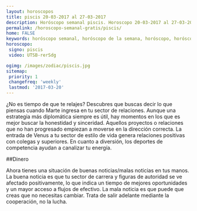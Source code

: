 ```yaml
---
layout: horoscopos
title: piscis 20-03-2017 al 27-03-2017 
description: Horóscopo semanal piscis. Horoscopo 20-03-2017 al 27-03-2017. Horoscopos univision gratis
permalink: /horoscopo-semanal-gratis/piscis/
home: FALSE
keywords: horóscopo semanal, horóscopo de la semana, horóscopo, horóscopo gratis,horóscopos, horóscopo esperanza gracia, horoscopos piscis la semana, horóscopos gratis, Tarot, Astrologia, Zodíaco, piscis, horoscopo gratis
horoscopo:
 signo: piscis
 video: UTSB-rerSdg

ogimg: /images/zodiac/piscis.jpg
sitemap:
 priority: 1
 changefreq: 'weekly'
 lastmod: '2017-03-20'
---
```



¿No es tiempo de que te relajes? Descubres que buscas decir lo que piensas cuando Marte ingresa en tu sector de relaciones. Aunque una estrategia más diplomática siempre es útil, hay momentos en los que es mejor buscar la honestidad y sinceridad. Aquellos proyectos o relaciones que no han progresado empiezan a moverse en la dirección correcta. La entrada de Venus a tu sector de estilo de vida genera relaciones positivas con colegas y superiores. En cuanto a diversión, los deportes de competencia ayudan a canalizar tu energía.

##Dinero

Ahora tienes una situación de buenas noticias/malas noticias en tus manos. La buena noticia es que tu sector de carrera y figuras de autoridad se ve afectado positivamente, lo que indica un tiempo de mejores oportunidades y un mayor acceso a flujos de efectivo. La mala noticia es que puede que creas que no necesitas cambiar. Trata de salir adelante mediante la cooperación, no la lucha.